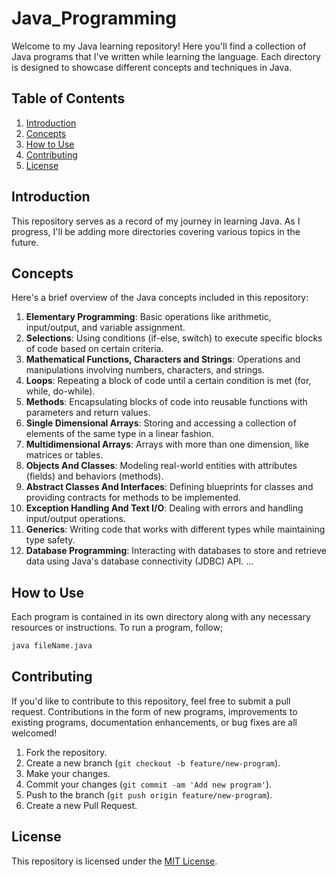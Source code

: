 # Java_Programming

Welcome to my Java learning repository! Here you'll find a collection of Java programs that I've written while learning the language. Each directory is designed to showcase different concepts and techniques in Java.

## Table of Contents

1. [Introduction](#introduction)
2. [Concepts](#concepts)
3. [How to Use](#how-to-use)
4. [Contributing](#contributing)
5. [License](#license)

## Introduction

This repository serves as a record of my journey in learning Java. As I progress, I'll be adding more directories covering various topics in the future.

## Concepts

Here's a brief overview of the Java concepts included in this repository:

1. **Elementary Programming**: Basic operations like arithmetic, input/output, and variable assignment.
2. **Selections**: Using conditions (if-else, switch) to execute specific blocks of code based on certain criteria.
3. **Mathematical Functions, Characters and Strings**:  Operations and manipulations involving numbers, characters, and strings.
4. **Loops**: Repeating a block of code until a certain condition is met (for, while, do-while).
5. **Methods**: Encapsulating blocks of code into reusable functions with parameters and return values.
6. **Single Dimensional Arrays**: Storing and accessing a collection of elements of the same type in a linear fashion.
7. **Multidimensional Arrays**: Arrays with more than one dimension, like matrices or tables.
8. **Objects And Classes**: Modeling real-world entities with attributes (fields) and behaviors (methods).
9. **Abstract Classes And Interfaces**: Defining blueprints for classes and providing contracts for methods to be implemented.
10. **Exception Handling And Text I/O**: Dealing with errors and handling input/output operations.
11. **Generics**: Writing code that works with different types while maintaining type safety.
12. **Database Programming**: Interacting with databases to store and retrieve data using Java's database connectivity (JDBC) API.
   ...
   
## How to Use

Each program is contained in its own directory along with any necessary resources or instructions. To run a program, follow;
```bash
java fileName.java
```

## Contributing

If you'd like to contribute to this repository, feel free to submit a pull request. Contributions in the form of new programs, improvements to existing programs, documentation enhancements, or bug fixes are all welcomed!

1. Fork the repository.
2. Create a new branch (`git checkout -b feature/new-program`).
3. Make your changes.
4. Commit your changes (`git commit -am 'Add new program'`).
5. Push to the branch (`git push origin feature/new-program`).
6. Create a new Pull Request.

## License

This repository is licensed under the [MIT License](LICENSE).
